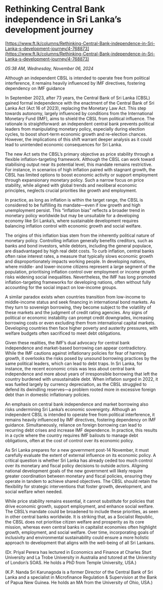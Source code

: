 # Rethinking Central Bank independence in Sri Lanka’s development journey

[https://www.ft.lk/columns/Rethinking-Central-Bank-independence-in-Sri-Lanka-s-development-journey/4-768873](https://www.ft.lk/columns/Rethinking-Central-Bank-independence-in-Sri-Lanka-s-development-journey/4-768873)

*05:38 AM, Wednesday, November 06, 2024*

Although an independent CBSL is intended to operate free from political interference, it remains heavily influenced by IMF directives, fostering dependency on IMF guidance

In September 2023, after 73 years, the Central Bank of Sri Lanka (CBSL) gained formal independence with the enactment of the Central Bank of Sri Lanka Act (Act 16 of 2023), replacing the Monetary Law Act. This step towards autonomy, largely influenced by conditions from the International Monetary Fund (IMF), aims to shield the CBSL from political influence. The rationale is straightforward: an independent central bank prevents political leaders from manipulating monetary policy, especially during election cycles, to boost short-term economic growth and re-election chances. However, the implications of this shift warrant deeper analysis as it could lead to unintended economic consequences for Sri Lanka.

The new Act sets the CBSL’s primary objective as price stability through a flexible inflation-targeting framework. Although the CBSL can work toward stabilising output near its potential level, this mandate remains restrictive. For instance, in scenarios of high inflation paired with stagnant growth, the CBSL has limited options to boost economic activity or support employment through expansionary monetary policy. Such a narrow focus on price stability, while aligned with global trends and neoliberal economic principles, neglects crucial priorities like growth and employment.

In practice, as long as inflation is within the target range, the CBSL is considered to be fulfilling its mandate—even if low growth and high unemployment persist. This “inflation bias” reflects a broader trend in monetary policy worldwide but may be unsuitable for a developing economy like Sri Lanka’s, where sustainable development requires balancing inflation control with economic growth and social welfare.

The origins of this inflation bias stem from the inherently political nature of monetary policy. Controlling inflation generally benefits creditors, such as banks and bond investors, while debtors, including the general populace, are disadvantaged by high real debt costs. To curb inflation, central banks often raise interest rates, a measure that typically slows economic growth and disproportionately impacts working people. In developing nations, where middle- and lower-income citizens represent a large segment of the population, prioritising inflation control over employment or income growth risks widening social inequalities. Nevertheless, the IMF has long promoted inflation-targeting frameworks for developing nations, often without fully accounting for the social impact on low-income groups.

A similar paradox exists when countries transition from low-income to middle-income status and seek financing in international bond markets. As they turn to sovereign borrowing, they become subject to the volatility of these markets and the judgment of credit rating agencies. Any signs of political or economic instability can prompt credit downgrades, increasing borrowing costs or even excluding them from international capital markets. Developing countries then face higher poverty and austerity pressures, with welfare budgets often sacrificed to meet debt obligations.

Given these realities, the IMF’s dual advocacy for central bank independence and market-based borrowing can appear contradictory. While the IMF cautions against inflationary policies for fear of harming growth, it overlooks the risks posed by unsound borrowing practices by the same political leaders, which can lead to debt traps. In Sri Lanka, for instance, the recent economic crisis was less about central bank independence and more about years of irresponsible borrowing that left the country burdened with unsustainable debt. When inflation surged in 2022, it was fuelled largely by currency depreciation, as the CBSL struggled to defend its dwindling reserves—a problem rooted more in excessive foreign debt than in domestic inflationary policies.

An emphasis on central bank independence and market borrowing also risks undermining Sri Lanka’s economic sovereignty. Although an independent CBSL is intended to operate free from political interference, it remains heavily influenced by IMF directives, fostering dependency on IMF guidance. Simultaneously, reliance on foreign borrowing can lead to recurring debt crises and increase IMF dependence. In practice, this results in a cycle where the country requires IMF bailouts to manage debt obligations, often at the cost of control over its economic policy.

As Sri Lanka prepares for a new government post-14 November, it must carefully evaluate the extent of external influence on its economic policy. A critical question is whether Sri Lanka has already ceded too much control over its monetary and fiscal policy decisions to outside actors. Aligning national development goals of the new government will likely require greater coordination between monetary and fiscal policies, ensuring they operate in tandem to achieve shared objectives. The CBSL should retain the flexibility for strategic interventions that foster growth, development, and social welfare when needed.

While price stability remains essential, it cannot substitute for policies that drive economic growth, support employment, and enhance social welfare. The CBSL’s mandate could be broadened to include these priorities, as seen in other central banks worldwide. It is striking that, as a Socialist Republic, the CBSL does not prioritise citizen welfare and prosperity as its core mission, whereas even central banks in capitalist economies often highlight growth, employment, and social welfare. Over time, incorporating goals of inclusivity and environmental sustainability could ensure a more holistic approach to development that aligns with the well-being of all Sri Lankans.

(Dr. Priyal Perera has lectured in Economics and Finance at Charles Sturt University and La Trobe University in Australia and tutored at the University of London’s SOAS. He holds a PhD from Temple University, USA.)

(K.P. Nanda Sri Karunagoda is a former Director of the Central Bank of Sri Lanka and a specialist in Microfinance Regulation & Supervision at the Bank of Papua New Guinea. He holds an MA from the University of Ohio, USA.)


